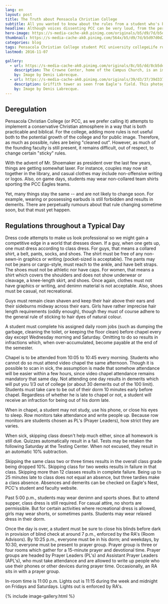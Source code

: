 ```yaml
---
lang: en
layout: post 
title: The Truth about Pensacola Christian College
subtitle: All you wanted to know about the rules from a student who's been there
headline: Although voices dissenting PCC can be very loud, from the perspective of a (perhaps less unusual) student, here is an attempt to describe discipline at Pensacola Christian.
hero-image: https://s-media-cache-ak0.pinimg.com/originals/b5/d9/7d/b5d97d0d23383c877535b486835192fd.jpg
thumbnail: https://s-media-cache-ak0.pinimg.com/564x/b5/d9/7d/b5d97d0d23383c877535b486835192fd.jpg
categories: blog
tags: Pensacola Christian College student PCC university collegeLife rules
lastmod: 2016-11-07

gallery:
  - url: https://s-media-cache-ak0.pinimg.com/originals/8c/b5/dd/8cb5dd0c6c3ae43673ad93a39d735ab8.jpg
    description: The Crowne Center, home of the Campus Church, is an imposing structure with a main auditorium capacity of over 6000 seats, plus two chapels and other side rooms. The imported palms seen here, too sensitive to freezing, were replaced in the summer of 2016.
    by: Image by Denis Labrecque.
  - url: https://s-media-cache-ak0.pinimg.com/originals/39/d3/37/39d337f6742add2b5086aacec4692e1f.jpg
    description: Griffith tower as seen from Eagle's field. This photograph was taken during the Concert on the Green, a musical event featuring the Symphonic Band.
    by: Image by Denis Labrecque.
---
```

<h2>Deregulation</h2>
Pensacola Christian College (or PCC, as we prefer calling it) attempts to implement a conservative Christian atmosphere in a way that is both practicable and biblical. For the college, adding more rules is not useful both to the potential growth of the college and for public image. Therefore, as much as possible, rules are being "cleaned out". However, as much of the founding faculty is still present, it remains difficult, out of respect, to change certain "sticky" rules.

With the advent of Mr. Shoemaker as president over the last few years, things are getting somewhat laxer. For instance, couples may now sit together in the library, and casual clothes may include non-offensive writing or logos. Also, on game days, students may wear non-collared team shirts sporting the PCC Eagles teams.

Yet, many things stay the same -- and are not likely to change soon. For example, wearing or possessing earbuds is still forbidden and results in demerits. There are perpetually rumours about that rule changing sometime soon, but that must yet happen.

<h2>Regulations throughout a Typical Day</h2>
Dress code attempts to make us look professional so we might gain a competitive edge in a world that dresses down. If a guy, when one gets up, one must dress according to class dress. For guys, that means a collared shirt, a belt, pants, socks, and shoes. The shirt must be free of any non-sewn-in graphics or writing (pocket-sized is acceptable). The pants may not be jeans or cargo-style, must reach to the ankle, and have belt straps. The shoes must not be athletic nor have caps. For women, that means a shirt which covers the shoulders and does not show underwear or cleavage, a knee-length skirt, and shoes. Once again, clothes must not have graphics or writing, and denimn material is not acceptable. Also, shoes must be casual, not recreational.

Guys must remain clean shaven and keep their hair above their ears and their sideburns midway across their ears. Girls have rather imprecise hair length requirements (oddly enough), though they must of course adhere to the general rule of sticking to hair dyes of natural colour.

A student must complete his assigned daily room jobs (such as dumping the garbage, cleaning the toilet, or keeping the floor clean) before chapel every day except Wednesday morning and Saturday. Omitting to do so results in infractions which, when over-accumulated, become payable at the end of the semester.

Chapel is to be attended from 10:05 to 10:45 every morning. Students who cannot do so must attend video chapel the same afternoon. Though it is possible to scan in sick, the assumption is made that somehow attendance will be easier within a few hours, since video chapel attendance remains mandatory that same day. Not attending one day results in demerits which will put you 1/3 out of college (or about 30 demerits out of the 100 limit). Students must take care to be out of their dorm 10 minutes early before chapel. Regardless of whether he is late to chapel or not, a student will receive an infraction for being out of his dorm late.

When in chapel, a student may not study, use his phone, or close his eyes to sleep. Row monitors take attendance and write people up. Because row monitors are students chosen as PL's (Prayer Leaders), how strict they are varies.

When sick, skipping class doesn't help much either, since all homework is still due. Quizzes automatically result in a fail. Tests may be retaken the following Saturday at the Testing Center. When not excused, they result in an automatic 10% subtraction.

Skipping the same class two or three times results in the overall class grade being dropped 10%. Skipping class for two weeks results in failure in that class. Skipping more than 12 classes results in complete failure. Being up to 25 minutes late to class does not equal an absence, but three tardies make a class absence. Absences and demerits can be checked on Eagle's Nest, PCC's student and faculty website.

Past 5:00 p.m., students may wear denimn and sports shoes. But to attend supper, class dress is still required. For casual attire, no shorts are permissible. But for certain activities where recreational dress is allowed, girls may wear shorts, or sometimes pants. Students may wear relaxed dress in their dorm.

Once the day is over, a student must be sure to close his blinds before dark in provision of blind check at around 7 p.m., enforced by the RA's (Room Advisors). By 10:25 p.m., everyone must be in his dorm; and weekdays, by 10:30, everyone must be present to prayer group. Prayer group is three or four rooms which gather for a 15-minute prayer and devotional time. Prayer groups are headed by Prayer Leaders (PL's) and Assistant Prayer Leaders (APL's), who must take attendance and are allowed to write up people who use their phones or other devices during prayer time. Occasionally, an RA sits in with a prayer group.

In-room time is 11:00 p.m. Lights out is 11:15 during the week and midnight on Fridays and Saturdays. Lights out is enforced by RA's.

{% include image-gallery.html %}
